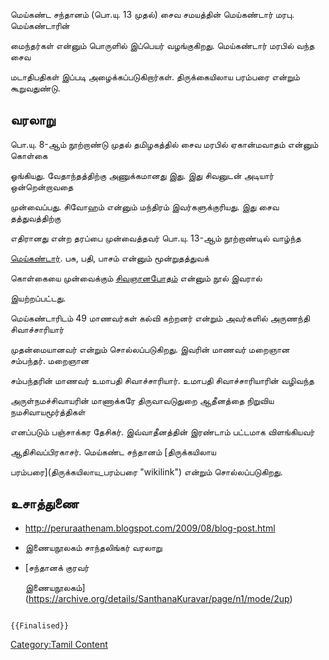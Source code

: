 மெய்கண்ட சந்தானம் (பொ.யு. 13 முதல்) சைவ சமயத்தின் மெய்கண்டார் மரபு. மெய்கண்டாரின்
மைந்தர்கள் என்னும் பொருளில் இப்பெயர் வழங்குகிறது. மெய்கண்டார் மரபில் வந்த சைவ
மடாதிபதிகள் இப்படி அழைக்கப்படுகிறார்கள். திருக்கையிலாய பரம்பரை என்றும் கூறுவதுண்டு.

## வரலாறு

பொ.யு. 8-ஆம் நூற்றாண்டு முதல் தமிழகத்தில் சைவ மரபில் ஏகான்மவாதம் என்னும் கொள்கை
ஓங்கியது. வேதாந்தத்திற்கு அணுக்கமானது இது. இது சிவனுடன் அடியார் ஒன்றென்றாவதை
முன்வைப்பது. சிவோஹம் என்னும் மந்திரம் இவர்களுக்குரியது. இது சைவ தத்துவத்திற்கு
எதிரானது என்ற தரப்பை முன்வைத்தவர் பொ.யு. 13-ஆம் நூற்றாண்டில் வாழ்ந்த
[மெய்கண்டார்](மெய்கண்டார் "wikilink"). பசு, பதி, பாசம் என்னும் மூன்றுதத்துவக்
கொள்கையை முன்வைக்கும் [சிவஞானபோதம்](சிவஞானபோதம் "wikilink") என்னும் நூல் இவரால்
இயற்றப்பட்டது.

மெய்கண்டாரிடம் 49 மாணவர்கள் கல்வி கற்றனர் என்றும் அவர்களில் அருணந்தி சிவாச்சாரியார்
முதன்மையானவர் என்றும் சொல்லப்படுகிறது. இவரின் மாணவர் மறைஞான சம்பந்தர். மறைஞான
சம்பந்தரின் மாணவர் உமாபதி சிவாச்சாரியார். உமாபதி சிவாச்சாரியாரின் வழிவந்த
அருள்நமச்சிவாயரின் மாணாக்கரே திருவாவடுதுறை ஆதீனத்தை நிறுவிய நமசிவாயமூர்த்திகள்
எனப்படும் பஞ்சாக்கர தேசிகர். இவ்வாதீனத்தின் இரண்டாம் பட்டமாக விளங்கியவர்
ஆதிசிவப்பிரகாசர். மெய்கண்ட சந்தானம் [திருக்கயிலாய
பரம்பரை](திருக்கயிலாய_பரம்பரை "wikilink") என்றும் சொல்லப்படுகிறது.

## உசாத்துணை

-   [<http://peruraathenam.blogspot.com/2009/08/blog-post.html>](https://peruraathenam.blogspot.com/2009/08/blog-post.html)
-   இணையநூலகம் சாந்தலிங்கர் வரலாறு
-   [சந்தானக் குரவர்
    இணையநூலகம்](https://archive.org/details/SanthanaKuravar/page/n1/mode/2up)

```{=mediawiki}
{{Finalised}}
```
[Category:Tamil Content](Category:Tamil_Content "wikilink")
